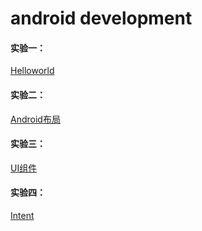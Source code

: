# android development

#### 实验一：

[Helloworld](./实验1)

#### 实验二：

[Android布局](./实验2)

#### 实验三：

[UI组件](./实验3)

#### 实验四：

[Intent](./实验4)


